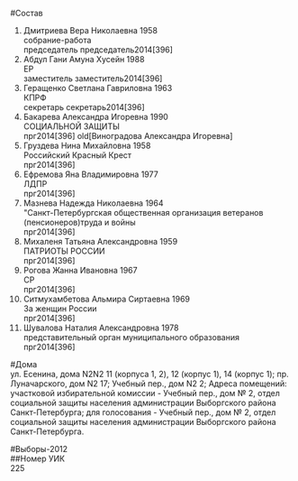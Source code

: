 #Состав  
1. Дмитриева Вера Николаевна 1958  
    собрание-работа  
    председатель председатель2014[396]  
2. Абдул Гани Амуна Хусейн 1988  
    ЕР  
    заместитель заместитель2014[396]  
3. Геращенко Светлана Гавриловна 1963  
    КПРФ  
    секретарь секретарь2014[396]  
4. Бакарева Александра Игоревна 1990  
    СОЦИАЛЬНОЙ ЗАЩИТЫ  
    прг2014[396] old[Виноградова Александра Игоревна]  
5. Груздева Нина Михайловна 1958  
    Российский Красный Крест  
    прг2014[396]  
6. Ефремова Яна Владимировна 1977  
    ЛДПР  
    прг2014[396]  
7. Мазнева Надежда Николаевна 1964  
    "Санкт-Петербургская общественная организация ветеранов (пенсионеров)труда и войны  
    прг2014[396]  
8. Михаленя Татьяна Александровна 1959  
    ПАТРИОТЫ РОССИИ  
    прг2014[396]  
9. Рогова Жанна Ивановна 1967  
    СР  
    прг2014[396]  
10. Ситмухамбетова Альмира Сиртаевна 1969  
    За женщин России  
    прг2014[396]  
11. Шувалова Наталия Александровна 1978  
    представительный орган муниципального образования  
    прг2014[396]  
  
#Дома  
ул. Есенина, дома N2N2 11 (корпуса 1, 2), 12 (корпус 1), 14 (корпус 1); пр. Луначарского, дом N2 17; Учебный пер., дом N2 2; Адреса помещений: участковой избирательной комиссии - Учебный пер., дом № 2, отдел социальной защиты населения администрации Выборгского района Санкт-Петербурга; для голосования - Учебный пер., дом № 2, отдел социальной защиты населения администрации Выборгского района Санкт-Петербурга.  
  
#Выборы-2012  
##Номер УИК  
225  

